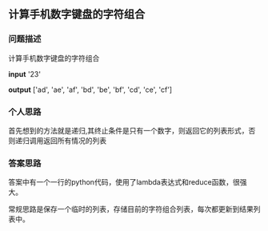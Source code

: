 ## 计算手机数字键盘的字符组合

### 问题描述

计算手机数字键盘的字符组合

**input** '23'

**output** ['ad', 'ae', 'af', 'bd', 'be', 'bf', 'cd', 'ce', 'cf']

### 个人思路

首先想到的方法就是递归,其终止条件是只有一个数字，则返回它的列表形式，否则递归调用返回所有情况的列表

### 答案思路

答案中有一个一行的python代码，使用了lambda表达式和reduce函数，很强大。

常规思路是保存一个临时的列表，存储目前的字符组合列表，每次都更新到结果列表中。

